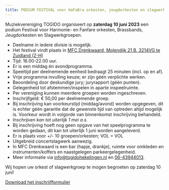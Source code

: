 ```yaml
---
title: PODIUM FESTIVAL voor HaFaBra orkesten, jeugdorkesten en slagwerkgroepen
---
```

Muziekvereniging TOGIDO organiseert op **zaterdag 10 juni 2023** een podium Festival voor
Harmonie- en Fanfare orkesten, Brassbands, Jeugdorkesten en Slagwerkgroepen.

- Deelname in iedere divisie is mogelijk.
- Het festival vindt plaats in [MFC Drenkwaard, Molendijk 21 B, 3214VG te Zuidland (Z-H)](https://www.google.com/maps/place/Drenkwaard+24/@51.8211567,4.2651542,15z/data=!4m5!3m4!1s0x0:0xeab4808a3d4955e5!8m2!3d51.8211506!4d4.2651433?coh=164777&entry=tt)
- Tijd: 16.00-22.00 uur.
- Er is een middag én avondprogramma.
- Speeltijd per deelnemende eenheid bedraagt 25 minuten (incl. op en af).
- Vrije programma invulling keuze; er zijn géén verplichte werken.
- Beoordeling door deskundige jury; juryrapport (géén punten).
- Gelegenheid tot afstemmen/inspelen in aparte inspeelruimte.
- Per vereniging kunnen meerdere groepen worden ingeschreven.
- Inschrijfgeld: € 50,00 per deelnemende groep.
- Bij inschrijving kan voorkeurstijd (middag/avond) worden opgegeven, dit is echter géén garantie dat de gewenste tijd van optreden altijd mogelijk is.
  Voorkeur wordt in volgorde van binnenkomst inschrijving behandeld.
- *Inschrijven kan tot uiterlijk 1 mei a.s.*
- Bij inschrijving hoeft nog geen opgave van het speelprogramma te worden gedaan,
  dit kan tot uiterlijk 1 juni worden aangeleverd.
- Er is plaats voor +/- 10 groepen/orkesten; VOL = VOL
- Uitgebreid concertslagwerk aanwezig.
- In MFC Drenkwaard is een bar (hapje, drankje), ruimte voor omkleden en instrumenten/koffers
  en naastgelegen parkeergelegenheid.
- Meer informatie via info@togidohekelingen.nl en [06-43944013](tel:06-43944013).

Wij hopen uw orkest of slagwerkgroep te mogen begroeten op zaterdag 10 juni!

[Download het inschrijfformulier](/images/inschrijfformulier-festival.pdf)
